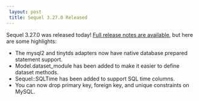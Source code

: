 ```yaml
---
 layout: post
 title: Sequel 3.27.0 Released
---
```


Sequel 3.27.0 was released today!  <a href="/rdoc/files/doc/release_notes/3_27_0_txt.html">Full release notes are available</a>, but here are some highlights:

* The mysql2 and tinytds adapters now have native database prepared statement support.
* Model.dataset_module has been added to make it easier to define dataset methods.
* Sequel::SQLTime has been added to support SQL time columns.
* You can now drop primary key, foreign key, and unique constraints on MySQL.
